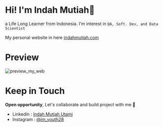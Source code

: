 # Hi! I'm Indah Mutiah👋
a Life Long Learner from Indonesia. I'm interest in `QA, Soft. Dev, and Data Scientist` 

My personal website in here [indahmutiah.com](https://indahmutiah.com)

# Preview
![preview_my_web](/img/preview_my_web.PNG)

# Keep in Touch
**Open opportunity**, Let's collaborate and build project with me :handshake:

- Linkedin : [Indah Mutiah Utami](https://www.linkedin.com/in/indah-mutiah-utami-mz/)
- Instagram : [@im_youth28](https://www.instagram.com/im_youth28/)
